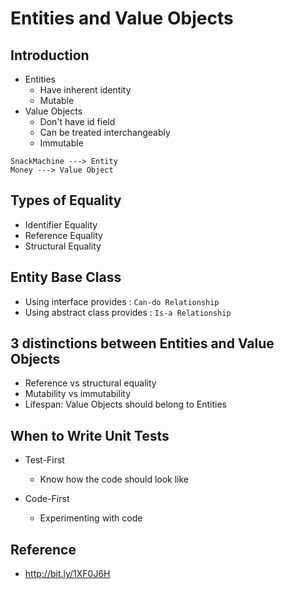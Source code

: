 # Entities and Value Objects

## Introduction
- Entities
    - Have inherent identity
    - Mutable
- Value Objects
    - Don't have id field
    - Can be treated interchangeably
    - Immutable

```
SnackMachine ---> Entity
Money ---> Value Object
```

## Types of Equality
- Identifier Equality
- Reference Equality
- Structural Equality

## Entity Base Class
- Using interface provides : `Can-do Relationship`
- Using abstract class provides : `Is-a Relationship`

## 3 distinctions between Entities and Value Objects
- Reference vs structural equality
- Mutability vs immutability
- Lifespan: Value Objects should belong to Entities

## When to Write Unit Tests
- Test-First
    - Know how the code should look like

- Code-First
    - Experimenting with code

## Reference
- http://bit.ly/1XF0J6H